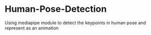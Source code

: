 # Human-Pose-Detection
Using mediapipe module to detect the keypoints in human pose and represent as an animation
